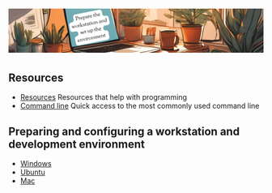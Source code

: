 # ![install - 2025](./Assets/images/home-heders.png)

## Resources

* [Resources](.././Getting-Started/Assets/things/Resources.md) Resources that help with programming
* [Command line](./Most-used-command-line) Quick access to the most commonly used command line

## Preparing and configuring a workstation and development environment

* [Windows](./Windows)
* [Ubuntu](./Ubuntu)
* [Mac](./Mac)
